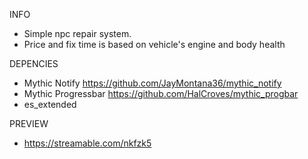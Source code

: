 INFO
- Simple npc repair system.
- Price and fix time is based on vehicle's engine and body health

DEPENCIES
- Mythic Notify https://github.com/JayMontana36/mythic_notify
- Mythic Progressbar https://github.com/HalCroves/mythic_progbar
- es_extended


PREVIEW
- https://streamable.com/nkfzk5
